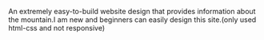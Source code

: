 An extremely easy-to-build website design that provides information about the mountain.I am new and beginners can easily design this site.(only used html-css and not responsive)
